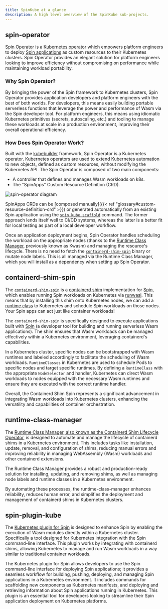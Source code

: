 ```yaml
---
title: SpinKube at a glance
description: A high level overview of the SpinKube sub-projects.
---
```


## spin-operator

[Spin Operator](https://github.com/spinkube/spin-operator/) is a [Kubernetes
operator](https://kubernetes.io/docs/concepts/extend-kubernetes/operator/) which empowers platform
engineers to deploy [Spin applications](https://developer.fermyon.com/spin) as custom resources to
their Kubernetes clusters. Spin Operator provides an elegant solution for platform engineers looking
to improve efficiency without compromising on performance while maintaining workload portability.

### Why Spin Operator?

By bringing the power of the Spin framework to Kubernetes clusters, Spin Operator provides
application developers and platform engineers with the best of both worlds. For developers, this
means easily building portable serverless functions that leverage the power and performance of Wasm
via the Spin developer tool. For platform engineers, this means using idiomatic Kubernetes
primitives (secrets, autoscaling, etc.) and tooling to manage these workloads at scale in a
production environment, improving their overall operational efficiency.

### How Does Spin Operator Work?

Built with the [kubebuilder](https://github.com/kubernetes-sigs/kubebuilder) framework, Spin
Operator is a Kubernetes operator. Kubernetes operators are used to extend Kubernetes automation to
new objects, defined as custom resources, without modifying the Kubernetes API. The Spin Operator is
composed of two main components:
- A controller that defines and manages Wasm workloads on k8s.
- The "SpinApps" Custom Resource Definition (CRD).

![spin-operator diagram](../spin-operator-diagram.png)

SpinApps CRDs can be [composed manually]({{< ref "glossary#custom-resource-definition-crd" >}}) or
generated automatically from an existing Spin application using the [`spin kube scaffold`](#spin-plugin-kube) command.
The former approach lends itself well to CI/CD systems, whereas the latter is a better fit for local
testing as part of a local developer workflow.

Once an application deployment begins, Spin Operator handles scheduling the workload on the
appropriate nodes (thanks to the [Runtime Class Manager](#runtime-class-manager),
previously known as Kwasm) and managing the resource's lifecycle. There is no need to fetch the
[`containerd-shim-spin`](#containerd-shim-spin) binary or mutate node labels. This is all
managed via the Runtime Class Manager, which you will install as a dependency when setting up Spin
Operator.

## containerd-shim-spin

The [`containerd-shim-spin`](https://github.com/spinkube/containerd-shim-spin) is a [containerd
shim](https://github.com/containerd/containerd/blob/main/core/runtime/v2/README.md#runtime-shim)
implementation for [Spin](https://developer.fermyon.com/spin), which enables running Spin workloads
on Kubernetes via [runwasi](https://github.com/deislabs/runwasi). This means that by installing this
shim onto Kubernetes nodes, we can add a [runtime
class](https://kubernetes.io/docs/concepts/containers/runtime-class/) to Kubernetes and schedule
Spin workloads on those nodes. Your Spin apps can act just like container workloads!

The `containerd-shim-spin` is specifically designed to execute applications built with
[Spin](https://www.fermyon.com/spin) (a developer tool for building and running serverless Wasm
applications). The shim ensures that Wasm workloads can be managed effectively within a Kubernetes
environment, leveraging containerd's capabilities.

In a Kubernetes cluster, specific nodes can be bootstrapped with Wasm runtimes and labeled
accordingly to facilitate the scheduling of Wasm workloads. `RuntimeClasses` in Kubernetes are used
to schedule Pods to specific nodes and target specific runtimes. By defining a `RuntimeClass` with
the appropriate `NodeSelector` and handler, Kubernetes can direct Wasm workloads to nodes equipped
with the necessary Wasm runtimes and ensure they are executed with the correct runtime handler.

Overall, the Containerd Shim Spin represents a significant advancement in integrating Wasm workloads
into Kubernetes clusters, enhancing the versatility and capabilities of container orchestration.

## runtime-class-manager

The [Runtime Class Manager, also known as the Containerd Shim Lifecycle
Operator](https://github.com/spinkube/runtime-class-manager), is designed to automate and manage the
lifecycle of containerd shims in a Kubernetes environment. This includes tasks like installation,
update, removal, and configuration of shims, reducing manual errors and improving reliability in
managing WebAssembly (Wasm) workloads and other containerd extensions.

The Runtime Class Manager provides a robust and production-ready solution for installing, updating,
and removing shims, as well as managing node labels and runtime classes in a Kubernetes environment.

By automating these processes, the runtime-class-manager enhances reliability, reduces human error,
and simplifies the deployment and management of containerd shims in Kubernetes clusters.

## spin-plugin-kube

The [Kubernetes plugin for Spin](https://github.com/spinkube/spin-plugin-kube) is designed to
enhance Spin by enabling the execution of Wasm modules directly within a Kubernetes cluster.
Specifically a tool designed for Kubernetes integration with the Spin command-line interface. This
plugin works by integrating with containerd shims, allowing Kubernetes to manage and run Wasm
workloads in a way similar to traditional container workloads.

The Kubernetes plugin for Spin allows developers to use the Spin command-line interface for
deploying Spin applications; it provides a seamless workflow for building, pushing, deploying, and
managing Spin applications in a Kubernetes environment. It includes commands for scaffolding new
components as Kubernetes manifests, and deploying and retrieving information about Spin applications
running in Kubernetes. This plugin is an essential tool for developers looking to streamline their
Spin application deployment on Kubernetes platforms.
